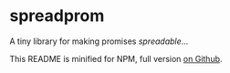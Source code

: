 # spreadprom
A tiny library for making promises *spreadable*...

This README is minified for NPM, full version [on Github](https://github.com/pbxx/spreadprom#readme).
